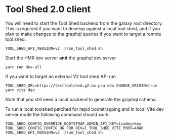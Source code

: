# Tool Shed 2.0 client

You will need to start the Tool Shed backend from the galaxy root directory.
This is required if you want to develop against a local tool shed, and if you
plan to make changes to the graphql queries if you want to target a remote tool shed.

```shell
TOOL_SHED_API_VERSION=v2 ./run_tool_shed.sh
```

Start the HMR dev server **and** the graphql dev server

```shell
yarn run dev-all
```

If you want to target an external V2 tool shed API run

```shell
TOOL_SHED_URL=https://testtoolshed.g2.bx.psu.edu CHANGE_ORIGIN=true yarn vite dev
```

Note that you still need a local backend to generate the graphql schema.

To run a local toolshed patched for rapid bootstrapping and in local Vite dev server mode
the following command should work.

```shell
TOOL_SHED_CONFIG_OVERRIDE_BOOTSTRAP_ADMIN_API_KEY=tsadminkey TOOL_SHED_CONFIG_CONFIG_HG_FOR_DEV=1 TOOL_SHED_VITE_PORT=4040 TOOL_SHED_API_VERSION=v2 ./run_tool_shed.sh
```